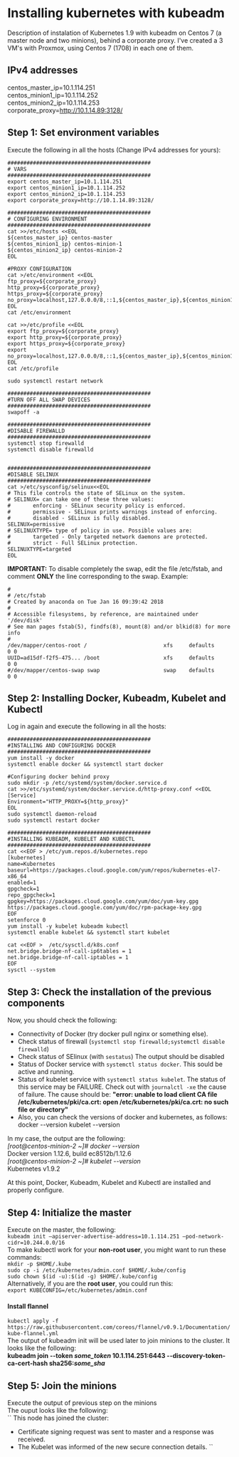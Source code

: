 # Installing kubernetes with kubeadm
Description of instalation of Kubernetes 1.9 with kubeadm on Centos 7 (a master node and two minions), behind a corporate proxy. I've created a 3 VM's with Proxmox, using Centos 7 (1708) in each one of them. 

## IPv4 addresses
centos_master_ip=10.1.114.251<br />
centos_minion1_ip=10.1.114.252<br />
centos_minion2_ip=10.1.114.253<br />
corporate_proxy=http://10.1.14.89:3128/<br />


## Step 1: Set environment variables 
Execute the following in all the hosts (Change IPv4 addresses for yours):

    #############################################
    # VARS
    #############################################
    export centos_master_ip=10.1.114.251
    export centos_minion1_ip=10.1.114.252
    export centos_minion2_ip=10.1.114.253
    export corporate_proxy=http://10.1.14.89:3128/
        
    #############################################
    # CONFIGURING ENVIRONMENT
    #############################################
    cat >>/etc/hosts <<EOL
    ${centos_master_ip} centos-master 
    ${centos_minion1_ip} centos-minion-1 
    ${centos_minion2_ip} centos-minion-2 
    EOL
    
    #PROXY CONFIGURATION
    cat >/etc/environment <<EOL
    ftp_proxy=${corporate_proxy}
    http_proxy=${corporate_proxy}
    https_proxy=${corporate_proxy}
    no_proxy=localhost,127.0.0.0/8,::1,${centos_master_ip},${centos_minion1_ip},${centos_minion2_ip}
    EOL
    cat /etc/environment
    
    cat >>/etc/profile <<EOL
    export ftp_proxy=${corporate_proxy}
    export http_proxy=${corporate_proxy}
    export https_proxy=${corporate_proxy}
    export no_proxy=localhost,127.0.0.0/8,::1,${centos_master_ip},${centos_minion1_ip},${centos_minion2_ip}
    EOL
    cat /etc/profile  
    
    sudo systemctl restart network
    
    #############################################
    #TURN OFF ALL SWAP DEVICES 
    #############################################
    swapoff -a
    
    #############################################
    #DISABLE FIREWALLD
    #############################################
    systemctl stop firewalld
    systemctl disable firewalld
    
    
    #############################################
    #DISABLE SELINUX
    #############################################
    cat >/etc/sysconfig/selinux<<EOL
    # This file controls the state of SELinux on the system.
    # SELINUX= can take one of these three values:
    #       enforcing - SELinux security policy is enforced.
    #       permissive - SELinux prints warnings instead of enforcing.
    #       disabled - SELinux is fully disabled.
    SELINUX=permissive
    # SELINUXTYPE= type of policy in use. Possible values are:
    #       targeted - Only targeted network daemons are protected.
    #       strict - Full SELinux protection.
    SELINUXTYPE=targeted
    EOL

       
    
    
**IMPORTANT:** To disable completely the swap, edit the file /etc/fstab, and comment **ONLY** the line corresponding to the swap. Example:<br />

    #
    # /etc/fstab
    # Created by anaconda on Tue Jan 16 09:39:42 2018
    #
    # Accessible filesystems, by reference, are maintained under '/dev/disk'
    # See man pages fstab(5), findfs(8), mount(8) and/or blkid(8) for more info
    #
    /dev/mapper/centos-root /                        xfs     defaults        0 0
    UUID=ad15df-f2f5-475... /boot                    xfs     defaults        0 0
    #/dev/mapper/centos-swap swap                    swap    defaults        0 0



## Step 2: Installing Docker, Kubeadm, Kubelet and Kubectl
Log in again and execute the following in all the hosts:<br />

    #############################################
    #INSTALLING AND CONFIGURING DOCKER
    #############################################
    yum install -y docker
    systemctl enable docker && systemctl start docker
    
    #Configuring docker behind proxy
    sudo mkdir -p /etc/systemd/system/docker.service.d
    cat >>/etc/systemd/system/docker.service.d/http-proxy.conf <<EOL
    [Service]
    Environment="HTTP_PROXY=${http_proxy}"
    EOL
    sudo systemctl daemon-reload
    sudo systemctl restart docker
    
    #############################################
    #INSTALLING KUBEADM, KUBELET AND KUBECTL
    #############################################
    cat <<EOF > /etc/yum.repos.d/kubernetes.repo
    [kubernetes]
    name=Kubernetes
    baseurl=https://packages.cloud.google.com/yum/repos/kubernetes-el7-x86_64
    enabled=1
    gpgcheck=1
    repo_gpgcheck=1
    gpgkey=https://packages.cloud.google.com/yum/doc/yum-key.gpg https://packages.cloud.google.com/yum/doc/rpm-package-key.gpg
    EOF
    setenforce 0
    yum install -y kubelet kubeadm kubectl
    systemctl enable kubelet && systemctl start kubelet
    
    cat <<EOF >  /etc/sysctl.d/k8s.conf
    net.bridge.bridge-nf-call-ip6tables = 1
    net.bridge.bridge-nf-call-iptables = 1
    EOF
    sysctl --system

## Step 3: Check the installation of the previous components

Now, you should check the following: 
* Connectivity of Docker (try docker pull nginx or something else).
* Check status of firewall (``systemctl stop firewalld;systemctl disable firewalld``)
* Check status of SElinux (with ``sestatus``) The output should be disabled
* Status of Docker service with ``systemctl status docker``. This sould be active and running.
* Status of kubelet service with ``systemctl status kubelet``. The status of this service may be FAILURE. Check out with ``journalctl -xe`` the cause of failure. The cause should be: **"error: unable to load client CA file /etc/kubernetes/pki/ca.crt: open /etc/kubernetes/pki/ca.crt: no such file or directory"**
* Also, you can check the versions of docker and kubernetes, as follows:
docker --version
kubelet --version

In my case, the output are the following: <br />
*[root@centos-minion-2 ~]# docker --version*<br />
Docker version 1.12.6, build ec8512b/1.12.6 <br />
*[root@centos-minion-2 ~]# kubelet --version*<br />
Kubernetes v1.9.2




At this point, Docker, Kubeadm, Kubelet and Kubectl are installed and properly configure.<br />

## Step 4: Initialize the master
Execute on the master, the following:<br />
``kubeadm init –apiserver-advertise-address=10.1.114.251 –pod-network-cidr=10.244.0.0/16`` <br />
To make kubectl work for your **non-root user**, you might want to run these commands: <br />
    ``mkdir -p $HOME/.kube`` <br />
    ``sudo cp -i /etc/kubernetes/admin.conf $HOME/.kube/config`` <br />
    ``sudo chown $(id -u):$(id -g) $HOME/.kube/config`` <br />
Alternatively, if you are the **root user**, you could run this: <br /> 
    ``export KUBECONFIG=/etc/kubernetes/admin.conf`` <br />

#### Install flannel
``kubectl apply -f https://raw.githubusercontent.com/coreos/flannel/v0.9.1/Documentation/kube-flannel.yml
`` <br />
The output of kubeadm init will be used later to join minions to the cluster. It looks like the following: <br />
**kubeadm join --token *some_token* 10.1.114.251:6443 --discovery-token-ca-cert-hash sha256:*some_sha***

## Step 5: Join the minions
Execute the output of previous step on the minions <br />
The ouput looks like the following: <br />
``
This node has joined the cluster:
* Certificate signing request was sent to master and a response
  was received.
* The Kubelet was informed of the new secure connection details.
``





